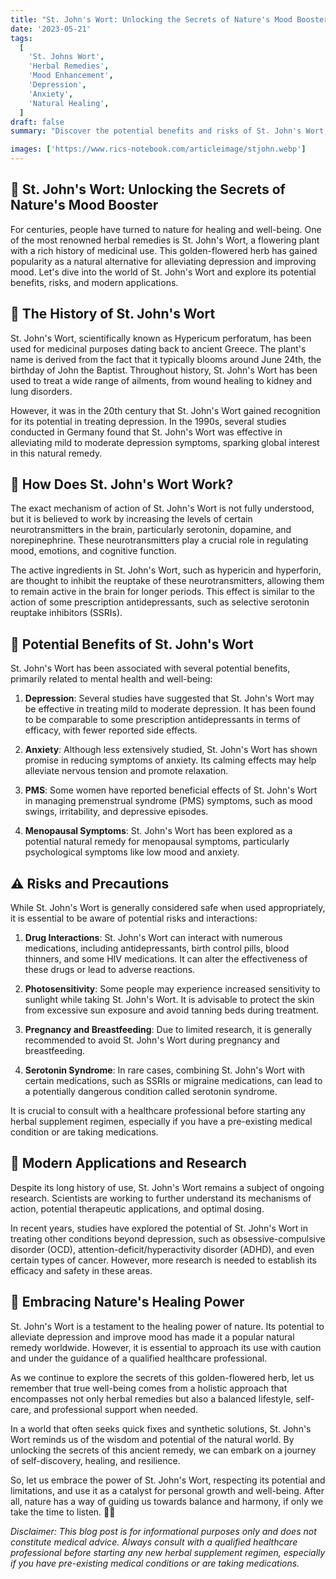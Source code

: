 ```yaml
---
title: "St. John's Wort: Unlocking the Secrets of Nature's Mood Booster 🌿"
date: '2023-05-21'
tags:
  [
    'St. Johns Wort',
    'Herbal Remedies',
    'Mood Enhancement',
    'Depression',
    'Anxiety',
    'Natural Healing',
  ]
draft: false
summary: "Discover the potential benefits and risks of St. John's Wort, a natural herbal remedy used for centuries to alleviate depression and improve mood. From its history to its modern applications, let's explore the secrets of this powerful plant. 🌼"

images: ['https://www.rics-notebook.com/articleimage/stjohn.webp']
---
```


## 🌟 St. John's Wort: Unlocking the Secrets of Nature's Mood Booster

For centuries, people have turned to nature for healing and well-being. One of the most renowned herbal remedies is St. John's Wort, a flowering plant with a rich history of medicinal use. This golden-flowered herb has gained popularity as a natural alternative for alleviating depression and improving mood. Let's dive into the world of St. John's Wort and explore its potential benefits, risks, and modern applications.

## 🌿 The History of St. John's Wort

St. John's Wort, scientifically known as Hypericum perforatum, has been used for medicinal purposes dating back to ancient Greece. The plant's name is derived from the fact that it typically blooms around June 24th, the birthday of John the Baptist. Throughout history, St. John's Wort has been used to treat a wide range of ailments, from wound healing to kidney and lung disorders.

However, it was in the 20th century that St. John's Wort gained recognition for its potential in treating depression. In the 1990s, several studies conducted in Germany found that St. John's Wort was effective in alleviating mild to moderate depression symptoms, sparking global interest in this natural remedy.

## 🧠 How Does St. John's Wort Work?

The exact mechanism of action of St. John's Wort is not fully understood, but it is believed to work by increasing the levels of certain neurotransmitters in the brain, particularly serotonin, dopamine, and norepinephrine. These neurotransmitters play a crucial role in regulating mood, emotions, and cognitive function.

The active ingredients in St. John's Wort, such as hypericin and hyperforin, are thought to inhibit the reuptake of these neurotransmitters, allowing them to remain active in the brain for longer periods. This effect is similar to the action of some prescription antidepressants, such as selective serotonin reuptake inhibitors (SSRIs).

## 🌼 Potential Benefits of St. John's Wort

St. John's Wort has been associated with several potential benefits, primarily related to mental health and well-being:

1. **Depression**: Several studies have suggested that St. John's Wort may be effective in treating mild to moderate depression. It has been found to be comparable to some prescription antidepressants in terms of efficacy, with fewer reported side effects.

2. **Anxiety**: Although less extensively studied, St. John's Wort has shown promise in reducing symptoms of anxiety. Its calming effects may help alleviate nervous tension and promote relaxation.

3. **PMS**: Some women have reported beneficial effects of St. John's Wort in managing premenstrual syndrome (PMS) symptoms, such as mood swings, irritability, and depressive episodes.

4. **Menopausal Symptoms**: St. John's Wort has been explored as a potential natural remedy for menopausal symptoms, particularly psychological symptoms like low mood and anxiety.

## ⚠️ Risks and Precautions

While St. John's Wort is generally considered safe when used appropriately, it is essential to be aware of potential risks and interactions:

1. **Drug Interactions**: St. John's Wort can interact with numerous medications, including antidepressants, birth control pills, blood thinners, and some HIV medications. It can alter the effectiveness of these drugs or lead to adverse reactions.

2. **Photosensitivity**: Some people may experience increased sensitivity to sunlight while taking St. John's Wort. It is advisable to protect the skin from excessive sun exposure and avoid tanning beds during treatment.

3. **Pregnancy and Breastfeeding**: Due to limited research, it is generally recommended to avoid St. John's Wort during pregnancy and breastfeeding.

4. **Serotonin Syndrome**: In rare cases, combining St. John's Wort with certain medications, such as SSRIs or migraine medications, can lead to a potentially dangerous condition called serotonin syndrome.

It is crucial to consult with a healthcare professional before starting any herbal supplement regimen, especially if you have a pre-existing medical condition or are taking medications.

## 🍃 Modern Applications and Research

Despite its long history of use, St. John's Wort remains a subject of ongoing research. Scientists are working to further understand its mechanisms of action, potential therapeutic applications, and optimal dosing.

In recent years, studies have explored the potential of St. John's Wort in treating other conditions beyond depression, such as obsessive-compulsive disorder (OCD), attention-deficit/hyperactivity disorder (ADHD), and even certain types of cancer. However, more research is needed to establish its efficacy and safety in these areas.

## 🌈 Embracing Nature's Healing Power

St. John's Wort is a testament to the healing power of nature. Its potential to alleviate depression and improve mood has made it a popular natural remedy worldwide. However, it is essential to approach its use with caution and under the guidance of a qualified healthcare professional.

As we continue to explore the secrets of this golden-flowered herb, let us remember that true well-being comes from a holistic approach that encompasses not only herbal remedies but also a balanced lifestyle, self-care, and professional support when needed.

In a world that often seeks quick fixes and synthetic solutions, St. John's Wort reminds us of the wisdom and potential of the natural world. By unlocking the secrets of this ancient remedy, we can embark on a journey of self-discovery, healing, and resilience.

So, let us embrace the power of St. John's Wort, respecting its potential and limitations, and use it as a catalyst for personal growth and well-being. After all, nature has a way of guiding us towards balance and harmony, if only we take the time to listen. 🌿✨

_Disclaimer: This blog post is for informational purposes only and does not constitute medical advice. Always consult with a qualified healthcare professional before starting any new herbal supplement regimen, especially if you have pre-existing medical conditions or are taking medications._
